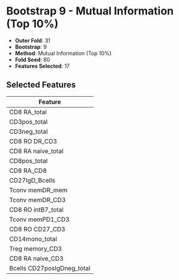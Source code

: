 # Bootstrap 9 - Mutual Information (Top 10%)

- **Outer Fold**: 31
- **Bootstrap**: 9
- **Method**: Mutual Information (Top 10%)
- **Fold Seed**: 80
- **Features Selected**: 17

## Selected Features

| Feature |
|---------|
| CD8 RA_total |
| CD3pos_total |
| CD3neg_total |
| CD8 RO DR_CD3 |
| CD8 RA naive_total |
| CD8pos_total |
| CD8 RA_CD8 |
| CD27IgD_Bcells |
| Tconv memDR_mem |
| Tconv memDR_CD3 |
| CD8 RO intB7_total |
| Tconv memPD1_CD3 |
| CD8 RO CD27_CD3 |
| CD14mono_total |
| Treg memory_CD3 |
| CD8 RA naive_CD3 |
| Bcells CD27posIgDneg_total |

